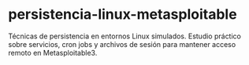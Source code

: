# persistencia-linux-metasploitable
Técnicas de persistencia en entornos Linux simulados. Estudio práctico sobre servicios, cron jobs y archivos de sesión para mantener acceso remoto en Metasploitable3.
